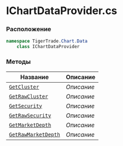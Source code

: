 
# IChartDataProvider.cs
### Расположение
```csharp
namespace TigerTrade.Chart.Data  
    class IChartDataProvider
```

### Методы
| Название | Описание |
| --- | --- |
| [`GetCluster`](./Методы/GetCluster.md) | *Описание* |
| [`GetRawCluster`](./Методы/GetRawCluster.md) | *Описание* |
| [`GetSecurity`](./Методы/GetSecurity.md) | *Описание* |
| [`GetRawSecurity`](./Методы/GetRawSecurity.md) | *Описание* |
| [`GetMarketDepth`](./Методы/GetMarketDepth.md) | *Описание* |
| [`GetRawMarketDepth`](./Методы/GetRawMarketDepth.md) | *Описание* |
